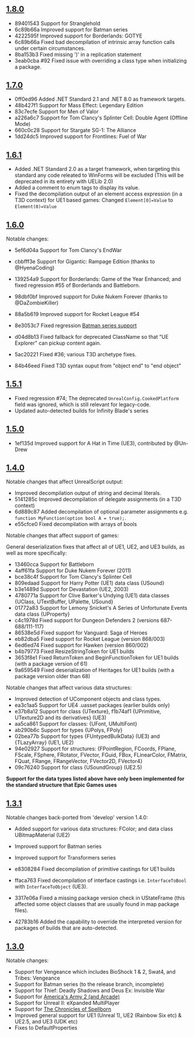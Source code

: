 #

## [1.8.0](https://github.com/EliotVU/Unreal-Library/releases/tag/1.8.0)

* 89401543 Support for Stranglehold
* 6c89b66a Improved support for Batman series
* 4222595f Improved support for Borderlands: GOTYE
* 6c89b66a Fixed bad decompilation of intrinsic array function calls under certain circumstances.
* 8ba153b3 Fixed missing ')' in a replication statement
* 3eab0cba #92 Fixed issue with overriding a class type when initializing a package.

## [1.7.0](https://github.com/EliotVU/Unreal-Library/releases/tag/1.7.0)

* 0ff0ed96 Added .NET Standard 2.1 and .NET 8.0 as framework targets.
* 48b427f1 Support for Mass Effect: Legendary Edition
* 83c7ecfe Support for Men of Valor
* a226a6c7 Support for Tom Clancy's Splinter Cell: Double Agent (Offline Mode)
* 660c0c28 Support for Stargate SG-1: The Alliance
* 1dd24dc5 Improved support for Frontlines: Fuel of War

## [1.6.1](https://github.com/EliotVU/Unreal-Library/releases/tag/1.6.1)

* Added .NET Standard 2.0 as a target framework, when targeting this standard any code releated to WinForms will be excluded (This will be deprecated in its entirety with UELib 2.0)
* Added a comment to enum tags to display its value.
* Fixed the decompilation output of an element access expression (in a T3D context) for UE1 based games: Changed `Element[0]=Value` to `Element(0)=Value`

## [1.6.0](https://github.com/EliotVU/Unreal-Library/releases/tag/1.6.0)

Notable changes:

* 5ef6d04a Support for Tom Clancy's EndWar
* cbbfff3e Support for Gigantic: Rampage Edition (thanks to @HyenaCoding)
* 139254a9 Support for Borderlands: Game of the Year Enhanced; and fixed regression #55 of Borderlands and Battleborn.
* 98dbf0bf Improved support for Duke Nukem Forever (thanks to @DaZombieKiller)
* 88a5b619 Improved support for Rocket League #54
* 8e3053c7 Fixed regression [Batman series support](https://github.com/UE-Explorer/UE-Explorer/issues/63)

* d04d8b13 Fixed fallback for deprecated ClassName so that "UE Explorer" can pickup content again.
* 5ac20221 Fixed #36; various T3D archetype fixes.
* 84b46eed Fixed T3D syntax ouput from "object end" to "end object"

## [1.5.1](https://github.com/EliotVU/Unreal-Library/releases/tag/1.5.1)

* Fixed regression #74; The deprecated `UnrealConfig.CookedPlatform` field was ignored, which is still relevant for legacy-code.
* Updated auto-detected builds for Infinity Blade's series

## [1.5.0](https://github.com/EliotVU/Unreal-Library/releases/tag/1.5.0)

* 1ef135d Improved support for A Hat in Time (UE3), contributed by @Un-Drew

## [1.4.0](https://github.com/EliotVU/Unreal-Library/releases/tag/1.4.0)

Notable changes that affect UnrealScript output:

* Improved decompilation output of string and decimal literals.
* 5141285c Improved decompilation of delegate assignments (in a T3D context)
* 6d889c87 Added decompilation of optional parameter assignments e.g. `function MyFunction(option bool A = true);`.
* e55cfce0 Fixed decompilation with arrays of bools

Notable changes that affect support of games:

General deserialization fixes that affect all of UE1, UE2, and UE3 builds, as well as more specifically:

* 13460cca Support for Battleborn
* 4aff61fa Support for Duke Nukem Forever (2011)
* bce38c4f Support for Tom Clancy's Splinter Cell
* 809edaad Support for Harry Potter (UE1) data class {USound}
* b3e1489d Support for Devastation (UE2, 2003)
* 4780771a Support for Clive Barker's Undying (UE1) data classes {UClass, UTextBuffer, UPalette, USound}
* 01772a83 Support for Lemony Snicket's A Series of Unfortunate Events data class {UProperty}
* c4c1978d Fixed support for Dungeon Defenders 2 (versions 687-688/111-117)
* 86538e5d Fixed support for Vanguard: Saga of Heroes
* eb82dba5 Fixed support for Rocket League (version 868/003)
* 6ed6ed74 Fixed support for Hawken (version 860/002)
* b4b79773 Fixed ResizeStringToken for UE1 builds
* 3653f8e1 Fixed ReturnToken and BeginFunctionToken for UE1 builds (with a package version of 61)
* 9a659549 Fixed deserialization of Heritages for UE1 builds (with a package version older than 68)

Notable changes that affect various data structures:

* Improved detection of UComponent objects and class types.
* ea3c1aa5 Support for UE4 .uasset packages (earlier builds only)
* e37b8a12 Support for class {UTexture}, f1b74af1 {UPrimitive, UTexture2D and its derivatives} (UE3)
* aa5ca861 Support for classes: {UFont, UMultiFont}
* ab290b6c Support for types {UPolys, FPoly}
* 02bea77b Support for types {FUntypedBulkData} (UE3) and {TLazyArray} (UE1, UE2)
* 94e02927 Support for structures: {FPointRegion, FCoords, FPlane, FScale, FSphere, FRotator, FVector, FGuid, FBox, FLinearColor, FMatrix, FQuat, FRange, FRangeVector, FVector2D, FVector4}
* 09c76240 Support for class {USoundGroup} (UE2.5)

**Support for the data types listed above have only been implemented for the standard structure that Epic Games uses**

## [1.3.1](https://github.com/EliotVU/Unreal-Library/releases/tag/1.3.1)

Notable changes back-ported from 'develop' version 1.4.0:

* Added support for various data structures: FColor; and data class UBitmapMaterial (UE2)

* Improved support for Batman series
* Improved support for Transformers series
* e8308284 Fixed decompilation of primitive castings for UE1 builds
* ffaca763 Fixed decompilation of interface castings i.e. `InterfaceToBool` with `InterfaceToObject` (UE3).
* 3317e06a Fixed a missing package version check in UStateFrame (this affected some object classes that are usually found in map package files).

* 42783b16 Added the capability to override the interpreted version for packages of builds that are auto-detected.

## [1.3.0](https://github.com/EliotVU/Unreal-Library/releases/tag/1.3.0.0)

Notable changes:

* Support for Vengeance which includes BioShock 1 & 2, Swat4, and Tribes: Vengeance
* Support for Batman series (to the release branch, incomplete)
* Support for Thief: Deadly Shadows and Deus Ex: Invisible War
* Support for [America's Army 2 (and Arcade)](https://github.com/EliotVU/Unreal-Library/commit/4ae2ae2d25d8101495f0a7ae8d080156fd4bd10f)
* Support for Unreal II: eXpanded MultiPlayer
* Support for [The Chronicles of Spellborn](https://github.com/EliotVU/Unreal-Library/commit/0747049acfcf258efdcee746bf236243c87edc37)
* Improved general support for UE1 (Unreal 1), UE2 (Rainbow Six etc) & UE2.5, and UE3 (UDK etc)
* Fixes to DefaultProperties
